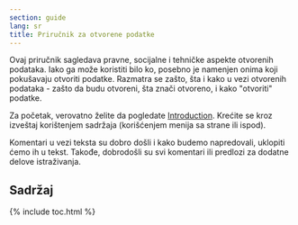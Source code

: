 ```yaml
---
section: guide
lang: sr
title: Priručnik za otvorene podatke
---
```

Ovaj priručnik sagledava pravne, socijalne i tehničke aspekte otvorenih podataka. Iako ga može koristiti bilo ko, posebno je namenjen onima koji pokušavaju otvoriti podatke. Razmatra se zašto, šta i kako u vezi otvorenih podataka - zašto da budu otvoreni, šta znači  otvoreno, i kako "otvoriti" podatke.

Za početak, verovatno želite da pogledate [Introduction](introduction/). Krećite se kroz izveštaj korištenjem sadržaja (korišćenjem menija sa strane ili ispod).

Komentari u vezi teksta su dobro došli i kako budemo napredovali, uklopiti ćemo ih u tekst. Takođe, dobrodošli su svi komentari ili predlozi za dodatne delove istraživanja.

## Sadržaj

{% include toc.html %}
